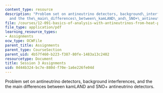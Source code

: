 ```yaml
---
content_type: resource
description: "Problem set on antineutrino detectors, background\_interferences,\_\
  and the the\_main\_differences\_between\_kamLAND\_and\_SNO+\_antineutrino\_detectors."
file: /courses/12-091-basics-of-analysis-with-antineutrinos-from-heat-producing-elements-k-u-th-in-the-earth-january-iap-2010/0d44b324bc7e880df70e1a6e226fe04d_MIT12_091IAP10_assignment3.pdf
file_type: application/pdf
learning_resource_types:
- Assignments
ocw_type: OCWFile
parent_title: Assignments
parent_type: CourseSection
parent_uid: 4b57f460-b223-f387-80fe-1483a13c2402
resourcetype: Document
title: Session 3 Assignments
uid: 0d44b324-bc7e-880d-f70e-1a6e226fe04d
---
```

Problem set on antineutrino detectors, background interferences, and the the main differences between kamLAND and SNO+ antineutrino detectors.

